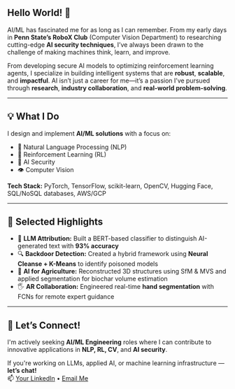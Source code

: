 ## Hello World! 👋

AI/ML has fascinated me for as long as I can remember. From my early days in **Penn State’s RoboX Club** (Computer Vision Department) to researching cutting-edge **AI security techniques**, I’ve always been drawn to the challenge of making machines think, learn, and improve.

From developing secure AI models to optimizing reinforcement learning agents, I specialize in building intelligent systems that are **robust**, **scalable**, and **impactful**. AI isn’t just a career for me—it’s a passion I’ve pursued through **research**, **industry collaboration**, and **real-world problem-solving**.

---

## 💡 What I Do

I design and implement **AI/ML solutions** with a focus on:

- 🧠 Natural Language Processing (NLP)  
- 🎯 Reinforcement Learning (RL)  
- 🔐 AI Security  
- 👁️ Computer Vision  

**Tech Stack:** PyTorch, TensorFlow, scikit-learn, OpenCV, Hugging Face, SQL/NoSQL databases, AWS/GCP

---

## 🧠 Selected Highlights

- 🧾 **LLM Attribution:** Built a BERT-based classifier to distinguish AI-generated text with **93% accuracy**  
- 🔍 **Backdoor Detection:** Created a hybrid framework using **Neural Cleanse + K-Means** to identify poisoned models  
- 📸 **AI for Agriculture:** Reconstructed 3D structures using SfM & MVS and applied segmentation for biochar volume estimation  
- 🖐️ **AR Collaboration:** Engineered real-time **hand segmentation** with FCNs for remote expert guidance

---

## 🚀 Let’s Connect!

I'm actively seeking **AI/ML Engineering** roles where I can contribute to innovative applications in **NLP, RL, CV**, and **AI security**.

If you're working on LLMs, applied AI, or machine learning infrastructure — **let’s chat!**  
📫 [Your LinkedIn](https://www.linkedin.com/in/ming-zhu-28803a235/) • [Email Me](mailto:Lavender5281@gmail.com)

<!--
**MingZhu5281/MingZhu5281** is a ✨ _special_ ✨ repository because its `README.md` (this file) appears on your GitHub profile.

Here are some ideas to get you started:

- 🔭 I’m currently working on ...
- 🌱 I’m currently learning ...
- 👯 I’m looking to collaborate on ...
- 🤔 I’m looking for help with ...
- 💬 Ask me about ...
- 📫 How to reach me: ...
- 😄 Pronouns: ...
- ⚡ Fun fact: ...
-->
